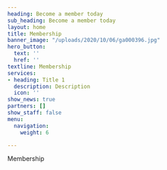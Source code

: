 ```yaml
---
heading: Become a member today
sub_heading: Become a member today
layout: home
title: Membership
banner_image: "/uploads/2020/10/06/ga000396.jpg"
hero_button:
  text: ''
  href: ''
textline: Membership
services:
- heading: Title 1
  description: Description
  icon: ''
show_news: true
partners: []
show_staff: false
menu:
  navigation:
    weight: 6

---
```

Membership